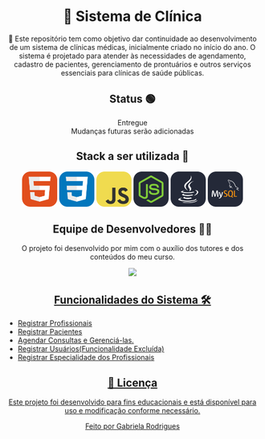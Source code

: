 <div align="center">
   <h1>🏥 Sistema de Clínica</h1>
   🎯
   Este repositório tem como objetivo dar continuidade ao desenvolvimento de um sistema de clínicas médicas, inicialmente criado no início do ano. O sistema é projetado para atender às necessidades de agendamento, cadastro de pacientes, gerenciamento de               prontuários e outros serviços essenciais para clínicas de saúde públicas.
</div>

<div align="center">
   <h2>Status 🟢</h2>
   Entregue<br>
   Mudanças futuras serão adicionadas
</div>

<div align="center">
   <h2>Stack a ser utilizada 🚀</h2>

   <img src="https://raw.githubusercontent.com/tandpfun/skill-icons/65dea6c4eaca7da319e552c09f4cf5a9a8dab2c8/icons/HTML.svg" width="70px" height="70px"> <img src="https://raw.githubusercontent.com/tandpfun/skill-icons/65dea6c4eaca7da319e552c09f4cf5a9a8dab2c8/icons/CSS.svg" width="70px" height="70px"> <img src="https://raw.githubusercontent.com/tandpfun/skill-icons/65dea6c4eaca7da319e552c09f4cf5a9a8dab2c8/icons/JavaScript.svg" width="70px" height="70px">
   <img src="https://raw.githubusercontent.com/tandpfun/skill-icons/65dea6c4eaca7da319e552c09f4cf5a9a8dab2c8/icons/NodeJS-Dark.svg" width="70px" height="70px"> <img src="https://raw.githubusercontent.com/tandpfun/skill-icons/65dea6c4eaca7da319e552c09f4cf5a9a8dab2c8/icons/Java-Dark.svg" width="70px" height="70px">
   <img src="https://raw.githubusercontent.com/tandpfun/skill-icons/65dea6c4eaca7da319e552c09f4cf5a9a8dab2c8/icons/MySQL-Dark.svg" width="70px" height="70px">
   
</div>

<div align="center">
   <h2>Equipe de Desenvolvedores 👨‍💻</h2>
   
   O projeto foi desenvolvido por mim com o auxílio dos tutores e dos conteúdos do meu curso.
   
   <a href="https://github.com/gabriela-agbl/Sistema-Clinica/graphs/contributors">
      <img src="https://contrib.rocks/image?repo=gabriela-agbl/Sistema-Clinica"/>
      
</div>

<div align="center">
   <h2>Funcionalidades do Sistema 🛠️</h2>

   <div align="left">
      
   - Registrar Profissionais
   - Registrar Pacientes
   - Agendar Consultas e Gerenciá-las.
   - Registrar Usuários(Funcionalidade Excluída)
   - Registrar Especialidade dos Profissionais
   </div>
</div>

<div align="center">
   <h2>📝 Licença</h2>
   Este projeto foi desenvolvido para fins educacionais e está disponível para uso e modificação conforme necessário.

   Feito por [Gabriela Rodrigues](https://github.com/gabriela-agbl)
</div>


